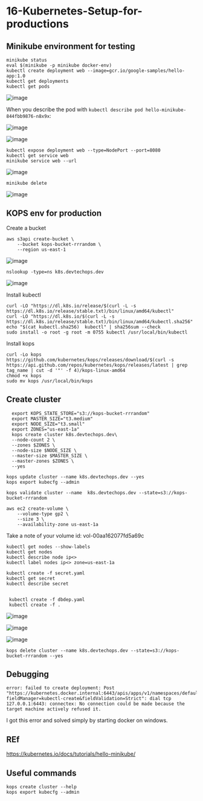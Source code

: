 # 16-Kubernetes-Setup-for-productions
## Minikube environment for testing

```
minikube status
eval $(minikube -p minikube docker-env)
kubectl create deployment web --image=gcr.io/google-samples/hello-app:1.0
kubectl get deployments
kubectl get pods
```

![image](https://user-images.githubusercontent.com/96833570/221562064-100866ca-30a1-4af5-801b-a6e0f94e5a3b.png)

When you describe the pod with `kubectl describe pod hello-minikube-844fbb9876-n8x9x`:

![image](https://user-images.githubusercontent.com/96833570/221564734-3d87677c-242d-45e3-9f8f-db40aed48871.png)

![image](https://user-images.githubusercontent.com/96833570/221588149-bac58f3b-7426-4fa5-9062-27bed22cdbfe.png)


```
kubectl expose deployment web --type=NodePort --port=8080
kubectl get service web
minikube service web --url
```

![image](https://user-images.githubusercontent.com/96833570/221588431-0583abdf-536c-4581-9dd8-f9245a35748c.png)

`minikube delete`

![image](https://user-images.githubusercontent.com/96833570/221588821-6e2fb5b3-8238-4e63-a413-4177efbfca41.png)




## KOPS env for production

Create a bucket

```
aws s3api create-bucket \
    --bucket kops-bucket-rrrandom \
    --region us-east-1
```

![image](https://user-images.githubusercontent.com/96833570/221595464-283d93f0-16bc-4985-b468-35f9f48acc0b.png)

`nslookup -type=ns k8s.devtechops.dev`

![image](https://user-images.githubusercontent.com/96833570/221597041-10ee7712-8d87-4d64-bbdf-48b53a57642f.png)

Install kubectl

```
curl -LO "https://dl.k8s.io/release/$(curl -L -s https://dl.k8s.io/release/stable.txt)/bin/linux/amd64/kubectl"
curl -LO "https://dl.k8s.io/$(curl -L -s https://dl.k8s.io/release/stable.txt)/bin/linux/amd64/kubectl.sha256"
echo "$(cat kubectl.sha256)  kubectl" | sha256sum --check
sudo install -o root -g root -m 0755 kubectl /usr/local/bin/kubectl

```

Install kops

```
curl -Lo kops https://github.com/kubernetes/kops/releases/download/$(curl -s https://api.github.com/repos/kubernetes/kops/releases/latest | grep tag_name | cut -d '"' -f 4)/kops-linux-amd64
chmod +x kops
sudo mv kops /usr/local/bin/kops
```

## Create cluster


```
  export KOPS_STATE_STORE="s3://kops-bucket-rrrandom"
  export MASTER_SIZE="t3.medium"
  export NODE_SIZE="t3.small"
  export ZONES="us-east-1a"
  kops create cluster k8s.devtechops.dev\
  --node-count 2 \
  --zones $ZONES \
  --node-size $NODE_SIZE \
  --master-size $MASTER_SIZE \
  --master-zones $ZONES \
  --yes
```


```
kops update cluster --name k8s.devtechops.dev --yes
kops export kubecfg --admin
```

```
kops validate cluster --name  k8s.devtechops.dev --state=s3://kops-bucket-rrrandom
```

```
aws ec2 create-volume \
    --volume-type gp2 \
    --size 3 \
    --availability-zone us-east-1a
```

Take a note of your volume id: vol-00aa162077fd5a69c

```
kubectl get nodes --show-labels
kubectl get nodes
kubectl describe node ip<>
kubectl label nodes ip<> zone=us-east-1a

kubectl create -f secret.yaml
kubectl get secret
kubectl describe secret


 kubectl create -f dbdep.yaml
 kubectl create -f .

```

![image](https://user-images.githubusercontent.com/96833570/222981563-1bba8788-6020-4135-b2fb-2ca940dfc3d1.png)

![image](https://user-images.githubusercontent.com/96833570/222981670-4c89a510-d977-41a5-b355-5fc28a72cbfc.png)


![image](https://user-images.githubusercontent.com/96833570/221618935-22531589-2884-4ced-963d-4fd54b637cea.png)


```
kops delete cluster --name k8s.devtechops.dev --state=s3://kops-bucket-rrrandom --yes
```


## Debugging 

```
error: failed to create deployment: Post "https://kubernetes.docker.internal:6443/apis/apps/v1/namespaces/default/deployments?fieldManager=kubectl-create&fieldValidation=Strict": dial tcp 127.0.0.1:6443: connectex: No connection could be made because the target machine actively refused it.
```

I got this error and solved simply by starting docker on windows.



## REf

https://kubernetes.io/docs/tutorials/hello-minikube/

## Useful commands

```
kops create cluster --help
kops export kubecfg --admin
```
